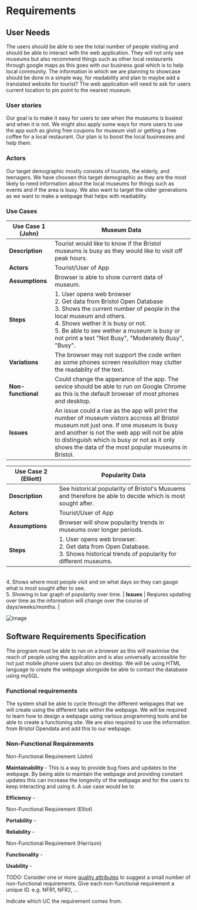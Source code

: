 # Requirements

## User Needs
The users should be able to see the total number of people visiting and should be able to interact with the web application.
They will not only see museums but also recommend things such as other local restaurants through google maps as this goes with our business goal which is to help local community. The information in which we are planning to showcase should be done in a simple way, for readability and plan to maybe add a translated website for tourist?
The web application will need to ask for users current location to pin point to the nearest museum.

### User stories
Our goal is to make it easy for users to see when the museums is busiest and when it is not. We might also apply some ways for more users to use the app such as giving free coupons for museum visit or getting a free coffee for a local restaurant. Our plan is to boost the local businesses and help them. 

### Actors
Our target demographic mostly consists of tourists, the elderly, and teenagers. We have choosen this target demographic as they are the most likely to need information about the local museums for things such as events and if the area is busy. We also want to target the older generations as we want to make a webpage that helps with readiablity.

### Use Cases

| Use Case 1 (John) | Museum Data |
| ---------------------------------------------------- | ----------------------------------------------------- |
| **Description** | Tourist would like to know if the Bristol museums is busy as they would like to visit off peak hours. |
| **Actors** | Tourist/User of App |
| **Assumptions** | Browser is able to show current data of museum. |
| **Steps** |    1. User opens web browser <br /> 2. Get data from Bristol Open Database <br /> 3. Shows the current number of people in the local museum and others.<br /> 4. Shows wether it is busy or not. <br /> 5. Be able to see wether a museum is busy or not print a text "Not Busy", "Moderately Busy", "Busy". 
| **Variations** | The browser may not support the code writen as some phones screen resolution may clutter the readablity of the text. |
| **Non-functional** | Could change the apperance of the app. The sevice should be able to run on Google Chrome as this is the default browser of most phones and desktop. |
| **Issues** | An issue could a rise as the app will print the number of museum vistors accross all Bristol museum not just one. If one museum is busy and another is not the web app will not be able to distinguish which is busy or not as it only shows the data of the most popular museums in Bristol. | </td></tr>


| Use Case 2 (Elliott) | Popularity Data |
| ---------------------------------------------------- | ----------------------------------------------------- |
| **Description** | See historical popularity of Bristol's Musuems and therefore be able to decide which is most sought after. |
| **Actors** | Tourist/User of App |
| **Assumptions** | Browser will show popularity trends in museums over longer periods. |
| **Steps** | 1. User opens web browser. <br /> 2. Get data from Open Database. <br /> 3. Shows historical trends of popularity for different museums.
<br /> 4. Shows where most people visit and on what days so they can gauge what is most sought after to see. <br /> 5. Showing in bar graph of popularity over time. 
| **Issues** |  Reqiures updating over time as the information will change over the course of days/weeks/months. | </td></tr>


![image](https://user-images.githubusercontent.com/110387603/201328562-351a695f-1833-408e-8e1f-78b637ca5cc2.png)

## Software Requirements Specification
The program must be able to run on a browser as this will maximise the reach of people using the appilcation and is also universally accessible for not just mobile phone users but also on desktop. We will be using HTML language to create the webpage alongside be able to contact the database using mySQL. 

### Functional requirements

The system shall be able to cycle through the different webpages that we will create using the different tabs within the webpage. We will be required to learn how to design a webpage using various programming tools and be able to create a functioning site. We are also required to use the information from Bristol Opendata and add this to our webpage. 


### Non-Functional Requirements

Non-Functional Requirement (John)

**Maintainability** -  This is a way to provide bug fixes and updates to the webpage. By being able to maintain the webpage and providing constant updates this can increase the longevity of the webpage and for the users to keep interacting and using it. A use case would be to 

**Efficiency** -

Non-Functional Requirement (Elliot)

**Portability** -

**Reliability** -

Non-Functional Requirement (Harrison)

**Functionality** -

**Usability** -


TODO: Consider one or more [quality attributes](https://en.wikipedia.org/wiki/ISO/IEC_9126) to suggest a small number of non-functional requirements.
Give each non-functional requirement a unique ID. e.g. NFR1, NFR2, ...

Indicate which UC the requirement comes from.
